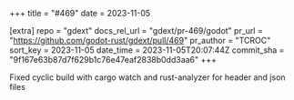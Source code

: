 +++
title = "#469"
date = 2023-11-05

[extra]
repo = "gdext"
docs_rel_url = "gdext/pr-469/godot"
pr_url = "https://github.com/godot-rust/gdext/pull/469"
pr_author = "TCROC"
sort_key = 2023-11-05
date_time = 2023-11-05T20:07:44Z
commit_sha = "9f167e63b87d7f629b1c76e47eaf2838b0dd3aa6"
+++

Fixed cyclic build with cargo watch and rust-analyzer for header and json files
